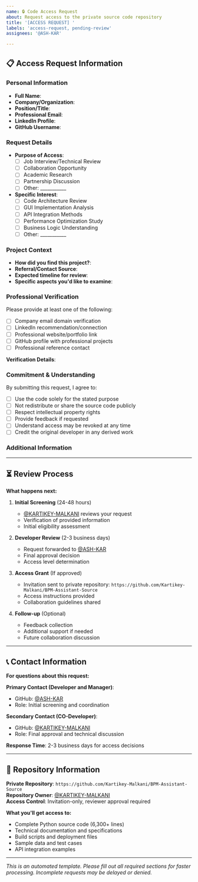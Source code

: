 ```yaml
---
name: 🔒 Code Access Request  
about: Request access to the private source code repository
title: '[ACCESS REQUEST] '
labels: 'access-request, pending-review'
assignees: '@ASH-KAR'

---
```


## 📋 Access Request Information

### Personal Information
- **Full Name**: 
- **Company/Organization**: 
- **Position/Title**: 
- **Professional Email**: 
- **LinkedIn Profile**: 
- **GitHub Username**: 

### Request Details
- **Purpose of Access**: 
  - [ ] Job Interview/Technical Review
  - [ ] Collaboration Opportunity  
  - [ ] Academic Research
  - [ ] Partnership Discussion
  - [ ] Other: ___________

- **Specific Interest**: 
  - [ ] Code Architecture Review
  - [ ] GUI Implementation Analysis
  - [ ] API Integration Methods
  - [ ] Performance Optimization Study
  - [ ] Business Logic Understanding
  - [ ] Other: ___________

### Project Context
- **How did you find this project?**: 
- **Referral/Contact Source**: 
- **Expected timeline for review**: 
- **Specific aspects you'd like to examine**: 

### Professional Verification
Please provide at least one of the following:
- [ ] Company email domain verification
- [ ] LinkedIn recommendation/connection
- [ ] Professional website/portfolio link
- [ ] GitHub profile with professional projects
- [ ] Professional reference contact

**Verification Details**: 
<!-- Please provide links or details for your selected verification method -->


### Commitment & Understanding
By submitting this request, I agree to:
- [ ] Use the code solely for the stated purpose
- [ ] Not redistribute or share the source code publicly
- [ ] Respect intellectual property rights
- [ ] Provide feedback if requested
- [ ] Understand access may be revoked at any time
- [ ] Credit the original developer in any derived work

### Additional Information
<!-- Any additional context that supports your request -->


---

## ⏳ Review Process

**What happens next:**

1. **Initial Screening** (24-48 hours)
   - [@KARTIKEY-MALKANI](https://github.com/Kartikey-Malkani) reviews your request
   - Verification of provided information
   - Initial eligibility assessment

2. **Developer Review** (2-3 business days)
   - Request forwarded to [@ASH-KAR](https://github.com/ASH-KAR)
   - Final approval decision
   - Access level determination

3. **Access Grant** (If approved)
   - Invitation sent to private repository: `https://github.com/Kartikey-Malkani/BPM-Assistant-Source`
   - Access instructions provided
   - Collaboration guidelines shared

4. **Follow-up** (Optional)
   - Feedback collection
   - Additional support if needed
   - Future collaboration discussion

---

## 📞 Contact Information

**For questions about this request:**

**Primary Contact (Developer and Manager)**:
- GitHub: [@ASH-KAR](https://github.com/ASH-KAR)
- Role: Initial screening and coordination

**Secondary Contact (CO-Developer)**:  
- GitHub: [@KARTIKEY-MALKANI](https://github.com/Kartikey-Malkani)
- Role: Final approval and technical discussion

**Response Time**: 2-3 business days for access decisions

---

## 🔐 Repository Information

**Private Repository**: `https://github.com/Kartikey-Malkani/BPM-Assistant-Source`  
**Repository Owner**: [@KARTIKEY-MALKANI](https://github.com/Kartikey-Malkani)  
**Access Control**: Invitation-only, reviewer approval required

**What you'll get access to:**
- Complete Python source code (6,300+ lines)
- Technical documentation and specifications  
- Build scripts and deployment files
- Sample data and test cases
- API integration examples

---

*This is an automated template. Please fill out all required sections for faster processing. Incomplete requests may be delayed or denied.*
